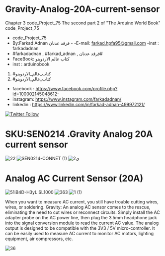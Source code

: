 # Gravity-Analog-20A-current-sensor
Chapter 3 code_Project_75 The second part 2 of "The Arduino World Book" code_Project_75
 
- code_Project_75
-  By:Farkad Adnan فرقد عدنان - 
 -E-mail: farkad.hpfa95@gmail.com 
-inst : farkadadnan 
- #farkadadnan , #farkad_adnan , فرقد عدنان# 
- FaceBook: كتاب عالم الاردوينو 
- inst : arduinobook
1. #كتاب_عالم_الاردوينو
2. #كتاب_عالم_الآردوينو

* facebook : https://www.facebook.com/profile.php?id=100002145048612-
* instagram:  https://www.instagram.com/farkadadnan/
* linkedin : https://www.linkedin.com/in/farkad-adnan-499972121/

 <p>
 <a href='https://mobile.twitter.com/farkadadnan'>
        <img alt="Twitter Follow" src="https://img.shields.io/twitter/follow/farkadadnan?label=%40farkadadnan&style=social" alt='Twitter' align="center"/>
    </a>
</p>

# SKU:SEN0214 .Gravity Analog 20A current sensor
![22](https://user-images.githubusercontent.com/35774039/160259372-298a147e-407e-41a3-a231-2395baec2015.JPG)
![SEN0214-CONNET (1)](https://user-images.githubusercontent.com/35774039/160259380-d5ea958e-00e5-4ca7-9638-d5dafb3fd56e.png)
![2ي](https://user-images.githubusercontent.com/35774039/160259592-f71fcd0a-093b-4c55-b53f-54c674dea25a.JPG)


# Analog AC Current Sensor (20A)
![51iB4D-H3yL _SL1000_](https://user-images.githubusercontent.com/35774039/160259385-02e783c5-3fa6-4267-a181-0e2224499bd8.jpg)
![363](https://user-images.githubusercontent.com/35774039/160259389-d242ca2e-df0c-4e6a-a09d-16071ac4074a.JPG)
![1 (1)](https://user-images.githubusercontent.com/35774039/160259395-0a19f485-fe52-46a9-b132-ab8deabad73e.jpg)

When you want to measure AC current, you still have trouble cutting wires, wires, or soldering. Gravity: An analog AC sensor comes to the rescue, eliminating the need to cut wires or reconnect circuits. Simply install the AC adapter probe on the AC power line, then plug the 3.5mm headphone jack into the signal conversion module to read the current AC value. The analog output is designed to be compatible with the 3V3 / 5V micro-controller. It can be easily used to measure AC current to monitor AC motors, lighting equipment, air compressors, etc.

![36](https://user-images.githubusercontent.com/35774039/160259601-2ecc2333-edac-492a-9e7e-f37f603d95b5.JPG)



